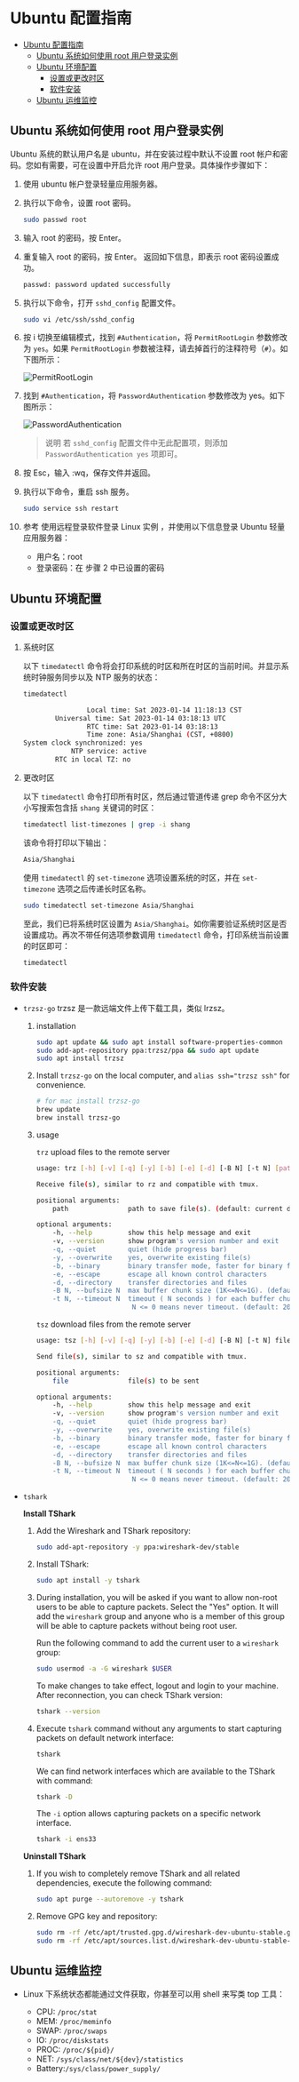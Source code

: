 <!--
 * @Description: Ubuntu 配置指南
 * @Author: alphapenng
 * @Github: 
 * @Date: 2022-12-21 12:31:30
 * @LastEditors: alphapenng
 * @LastEditTime: 2023-01-15 20:31:51
 * @FilePath: /balabala/content/private/Ubuntu 系统配置指南.md
-->

# Ubuntu 配置指南

- [Ubuntu 配置指南](#ubuntu-配置指南)
  - [Ubuntu 系统如何使用 root 用户登录实例](#ubuntu-系统如何使用-root-用户登录实例)
  - [Ubuntu 环境配置](#ubuntu-环境配置)
    - [设置或更改时区](#设置或更改时区)
    - [软件安装](#软件安装)
  - [Ubuntu 运维监控](#ubuntu-运维监控)

## Ubuntu 系统如何使用 root 用户登录实例

Ubuntu 系统的默认用户名是 ubuntu，并在安装过程中默认不设置 root 帐户和密码。您如有需要，可在设置中开启允许 root 用户登录。具体操作步骤如下：

1. 使用 ubuntu 帐户登录轻量应用服务器。

2. 执行以下命令，设置 root 密码。

    ```bash
    sudo passwd root
    ```

3. 输入 root 的密码，按 Enter。

4. 重复输入 root 的密码，按 Enter。
    返回如下信息，即表示 root 密码设置成功。

    ```bash
    passwd: password updated successfully
    ```

5. 执行以下命令，打开 `sshd_config` 配置文件。

    ```bash
    sudo vi /etc/ssh/sshd_config
    ```

6. 按 i 切换至编辑模式，找到 `#Authentication`，将 `PermitRootLogin` 参数修改为 `yes`。如果 `PermitRootLogin` 参数被注释，请去掉首行的注释符号（`#`）。如下图所示：

    ![PermitRootLogin](https://alphapenng-1305651397.cos.ap-shanghai.myqcloud.com/uPic/20221221123754_qOYn6U.jpg)

7. 找到 `#Authentication`，将 `PasswordAuthentication` 参数修改为 yes。如下图所示：

    ![PasswordAuthentication](https://alphapenng-1305651397.cos.ap-shanghai.myqcloud.com/uPic/20221221124207_SxqgHR.jpg)

    > 说明
    > 若 `sshd_config` 配置文件中无此配置项，则添加 `PasswordAuthentication yes` 项即可。

8. 按 Esc，输入 :wq，保存文件并返回。

9. 执行以下命令，重启 ssh 服务。

    ```bash
    sudo service ssh restart
    ```

10. 参考 使用远程登录软件登录 Linux 实例 ，并使用以下信息登录 Ubuntu 轻量应用服务器：
    - 用户名：root
    - 登录密码：在 步骤 2 中已设置的密码

## Ubuntu 环境配置

### 设置或更改时区

1. 系统时区

    以下 `timedatectl` 命令将会打印系统的时区和所在时区的当前时间。并显示系统时钟服务同步以及 NTP 服务的状态：

    ```bash
    timedatectl
    ```

    ```bash
                    Local time: Sat 2023-01-14 11:18:13 CST
            Universal time: Sat 2023-01-14 03:18:13 UTC
                    RTC time: Sat 2023-01-14 03:18:13    
                    Time zone: Asia/Shanghai (CST, +0800) 
    System clock synchronized: yes                        
                NTP service: active                     
            RTC in local TZ: no       
    ```

2. 更改时区

    以下 `timedatectl` 命令打印所有时区，然后通过管道传递 grep 命令不区分大小写搜索包含括 `shang` 关键词的时区：

    ```bash
    timedatectl list-timezones | grep -i shang
    ```

    该命令将打印以下输出：

    ```bash
    Asia/Shanghai
    ```

    使用 `timedatectl` 的 `set-timezone` 选项设置系统的时区，并在 `set-timezone` 选项之后传递长时区名称。

    ```bash
    sudo timedatectl set-timezone Asia/Shanghai
    ```

    至此，我们已将系统时区设置为 `Asia/Shanghai`。如你需要验证系统时区是否设置成功。再次不带任何选项参数调用 `timedatectl` 命令，打印系统当前设置的时区即可：

    ```bash
    timedatectl
    ```

### 软件安装

- `trzsz-go`
    trzsz 是一款远端文件上传下载工具，类似 lrzsz。

    1. installation

        ```bash
        sudo apt update && sudo apt install software-properties-common
        sudo add-apt-repository ppa:trzsz/ppa && sudo apt update
        sudo apt install trzsz
        ```

    2. Install `trzsz-go` on the local computer, and `alias ssh="trzsz ssh"` for convenience.

        ```bash
        # for mac install trzsz-go
        brew update
        brew install trzsz-go
        ```

    3. usage

        `trz` upload files to the remote server

        ```bash
        usage: trz [-h] [-v] [-q] [-y] [-b] [-e] [-d] [-B N] [-t N] [path]

        Receive file(s), similar to rz and compatible with tmux.

        positional arguments:
            path               path to save file(s). (default: current directory)

        optional arguments:
            -h, --help         show this help message and exit
            -v, --version      show program's version number and exit
            -q, --quiet        quiet (hide progress bar)
            -y, --overwrite    yes, overwrite existing file(s)
            -b, --binary       binary transfer mode, faster for binary files
            -e, --escape       escape all known control characters
            -d, --directory    transfer directories and files
            -B N, --bufsize N  max buffer chunk size (1K<=N<=1G). (default: 10M)
            -t N, --timeout N  timeout ( N seconds ) for each buffer chunk.
                                N <= 0 means never timeout. (default: 20)
        ```

        `tsz` download files from the remote server

        ```bash
        usage: tsz [-h] [-v] [-q] [-y] [-b] [-e] [-d] [-B N] [-t N] file [file ...]

        Send file(s), similar to sz and compatible with tmux.

        positional arguments:
            file               file(s) to be sent

        optional arguments:
            -h, --help         show this help message and exit
            -v, --version      show program's version number and exit
            -q, --quiet        quiet (hide progress bar)
            -y, --overwrite    yes, overwrite existing file(s)
            -b, --binary       binary transfer mode, faster for binary files
            -e, --escape       escape all known control characters
            -d, --directory    transfer directories and files
            -B N, --bufsize N  max buffer chunk size (1K<=N<=1G). (default: 10M)
            -t N, --timeout N  timeout ( N seconds ) for each buffer chunk.
                                N <= 0 means never timeout. (default: 20)
        ```

- `tshark`

    **Install TShark**

    1. Add the Wireshark and TShark repository:

        ```bash
        sudo add-apt-repository -y ppa:wireshark-dev/stable
        ```

    2. Install TShark:

        ```bash
        sudo apt install -y tshark
        ```

    3. During installation, you will be asked if you want to allow non-root users to be able to capture packets. Select the "Yes" option. It will add the `wireshark` group and anyone who is a member of this group will be able to capture packets without being root user.

        Run the following command to add the current user to a `wireshark` group:

        ```bash
        sudo usermod -a -G wireshark $USER
        ```

        To make changes to take effect, logout and login to your machine. After reconnection, you can check TShark version:

        ```bash
        tshark --version
        ```

    4. Execute `tshark` command without any arguments to start capturing packets on default network interface:

        ```bash
        tshark
        ```

        We can find network interfaces which are available to the TShark with command:

        ```bash
        tshark -D
        ```

        The `-i` option allows capturing packets on a specific network interface.

        ```bash
        tshark -i ens33
        ```

    **Uninstall TShark**

    1. If you wish to completely remove TShark and all related dependencies, execute the following command:

        ```bash
        sudo apt purge --autoremove -y tshark
        ```

    2. Remove GPG key and repository:

        ```bash
        sudo rm -rf /etc/apt/trusted.gpg.d/wireshark-dev-ubuntu-stable.gpg*
        sudo rm -rf /etc/apt/sources.list.d/wireshark-dev-ubuntu-stable-jammy.list
        ```

## Ubuntu 运维监控

- Linux 下系统状态都能通过文件获取，你甚至可以用 shell 来写类 top 工具：

  - CPU: `/proc/stat`
  - MEM: `/proc/meminfo`
  - SWAP: `/proc/swaps`
  - IO: `/proc/diskstats`
  - PROC: `/proc/${pid}/`
  - NET: `/sys/class/net/${dev}/statistics`
  - Battery:`/sys/class/power_supply/`
